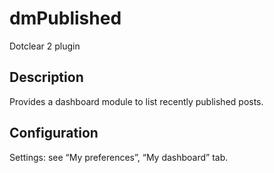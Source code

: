 # dmPublished
Dotclear 2 plugin

## Description
Provides a dashboard module to list recently published posts.

## Configuration
Settings: see “My preferences”, “My dashboard” tab.
